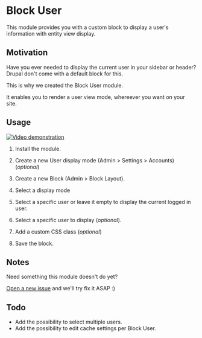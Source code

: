 Block User
==================

This module provides you with a custom block to display a user's information with entity view display.


Motivation
----------

Have you ever needed to display the current user in your sidebar or header? Drupal don't come with a default block for this.

This is why we created the Block User module.

It enables you to render a user view mode, whereever you want on your site.


Usage
-----
[![Video demonstration](https://lh3.googleusercontent.com/ct4PJ-RNU_q8o-oo54ibz2zdpQyxOI0dMqZk_O5ykZ5vnYmzJlaZ6-aSfzqadGkwpsZtE7oXFL1WQeUCLpuK6e7IgnSS04-lhhvka4SFuR24ywmkawCUKZ3kmFgcGUaq70xbzEdRaoolOPsX11cNjOfsVjFxp3ymEsTuszNNsFCmqZCqxGpjO5TkQA3Cyu1sbDR4tCx-DZ3bTPwkF0ABhAf6khxsjDIFTguNWsaeIOZMZkpgdob2WfPV66VKPIRbrSop3nqicWRbGcFhr0Hy5p8qkxrIbz19DctJySUM9ifSgvN8UyIQRIwE1BTXQLK8h0amXVrTZSKwbtzUPw9L3Nay-VK9efIzIiq0GYyjsCK0H0cO9I58rhG7jkhyaOzCGZNcBckj_iSk0cWYlqwx6JtHWrWWQq8W9fXVpcB41UJU6Ma-QW7T_GUQAurONFSj5sTQUHr5rS8sTXvQykGKIEZMaKh6kSupPcIWuqD9pK5CIl8GmGt3uBuv3TwwJ0yuoUzhiT2iggiC0-cCTcLTWP_2P-R6MrfHIBHbqs7CtIaccVoafqntvWBnYR43lHIn3vxaTsbalmvHcWfVZPopnIlIavU-adNC3yXXAF1dgOcJRknciKli_HHbofVb21i67IwPdn97bNr95bK06ZlXAmcfjIqqKnrcLyikJlWwNbI=w819-h450-no)](https://youtu.be/RFyGzfkf1jM)


1. Install the module.

2. Create a new User display mode (Admin > Settings > Accounts) (*optional*)

3. Create a new Block (Admin > Block Layout).

3. Select a display mode

4. Select a specific user or leave it empty to display the current logged in user.

5. Select a specific user to display (*optional*).

6. Add a custom CSS class (*optional*)

7. Save the block.


Notes
-----

Need something this module doesn't do yet?

[Open a new issue](https://www.drupal.org/project/issues/2849852?text=&status=Open&priorities=All&categories=3&version=All&component=All) and we'll try fix it ASAP :)


Todo
----

- Add the possibility to select multiple users.
- Add the possibility to edit cache settings per Block User.
